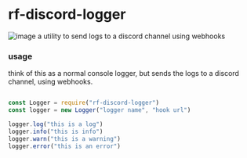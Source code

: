 # rf-discord-logger

![image](https://www.uncommongoods.com/images/items/49100/49180_3_640px.jpg)
a utility to send logs to a discord channel using webhooks

### usage
think of this as a normal console logger, but sends the logs to a discord channel, using webhooks.


```javascript

const Logger = require("rf-discord-logger")
const logger = new Logger("logger name", "hook url")

logger.log("this is a log")
logger.info("this is info")
logger.warn("this is a warning")
logger.error("this is an error")


```
